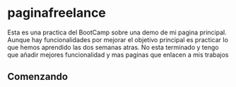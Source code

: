 # paginafreelance

Esta es una practica del BootCamp sobre una demo de mi pagina principal. Aunque hay funcionalidades por mejorar el objetivo principal es practicar lo que hemos aprendido las dos semanas atras. No esta terminado y tengo que añadir mejores funcionalidad  y mas paginas que enlacen a mis trabajos 

## Comenzando
